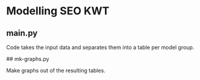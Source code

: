 # Modelling SEO KWT

## main.py

Code takes the input data and separates them into a table per model group.


## mk-graphs.py

Make graphs out of the resulting tables.
